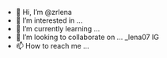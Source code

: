 - 👋 Hi, I’m @zrlena
- 👀 I’m interested in ...
- 🌱 I’m currently learning ...
- 💞️ I’m looking to collaborate on ...
  _lena07 IG
- 📫 How to reach me ...


<!---
zrlena/zrlena is a ✨ special ✨ repository because its https://instagram.com/_lena07?igshid=MzRlODBiNWFlZA== because its `README.md` (this file) appears on your GitHub profile.
You can click the Preview link to take a look at your changes.
--->
